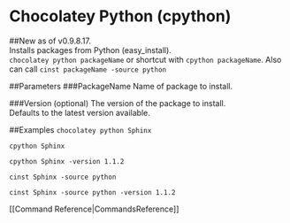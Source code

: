 # Chocolatey Python (cpython)
##New as of v0.9.8.17.  
Installs packages from Python (easy_install).  
`chocolatey python packageName` or shortcut with 
`cpython packageName`. Also can call `cinst packageName -source python` 
  
##Parameters
###PackageName
Name of package to install.  
  
###Version (optional)
The version of the package to install.  
Defaults to the latest version available.  

##Examples
`chocolatey python Sphinx`  
  
`cpython Sphinx`  
  
`cpython Sphinx -version 1.1.2`  
  
`cinst Sphinx -source python`  
  
`cinst Sphinx -source python -version 1.1.2`  
  
[[Command Reference|CommandsReference]]